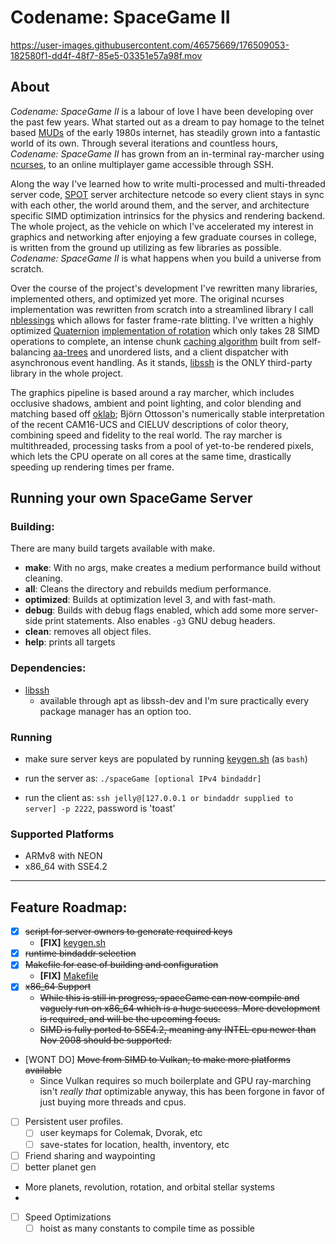 # Codename: SpaceGame II

https://user-images.githubusercontent.com/46575669/176509053-182580f1-dd4f-48f7-85e5-03351e57a98f.mov

## About

*Codename: SpaceGame II* is a labour of love I have been developing over the past few years. What started out as a dream to pay homage to the telnet based [MUDs](https://en.wikipedia.org/wiki/MUD) of the early 1980s internet, has steadily grown into a fantastic world of its own. Through several iterations and countless hours, *Codename: SpaceGame II* has grown from an in-terminal ray-marcher using [ncurses](https://invisible-island.net/ncurses/ncurses.html), to an online multiplayer game accessible through SSH.

Along the way I've learned how to write multi-processed and multi-threaded server code, [SPOT](https://en.wikipedia.org/wiki/Single_source_of_truth) server architecture netcode so every client stays in sync with each other, the world around them, and the server, and architecture specific SIMD optimization intrinsics for the physics and rendering backend. The whole project, as the vehicle on which I've accelerated my interest in graphics and networking after enjoying a few graduate courses in college, is written from the ground up utilizing as few libraries as possible. *Codename: SpaceGame II* is what happens when you build a universe from scratch.

Over the course of the project's development I've rewritten many libraries, implemented others, and optimized yet more. The original ncurses implementation was rewritten from scratch into a streamlined library I call [nblessings](nblessings) which allows for faster frame-rate blitting. I've written a highly optimized [Quaternion](https://en.wikipedia.org/wiki/Quaternion) [implementation of rotation](math/vector_3d.h) which only takes 28 SIMD operations to complete, an intense chunk [caching algorithm](world) built from self-balancing [aa-trees](https://en.wikipedia.org/wiki/AA_tree) and unordered lists, and a client dispatcher with asynchronous event handling. As it stands, [libssh](https://www.libssh.org/) is the ONLY third-party library in the whole project.

The graphics pipeline is based around a ray marcher, which includes occlusive shadows, ambient and point lighting, and color blending and matching based off [oklab](https://bottosson.github.io/posts/oklab/); Björn Ottosson's numerically stable interpretation of the recent CAM16-UCS and CIELUV descriptions of color theory, combining speed and fidelity to the real world. The ray marcher is multithreaded, processing tasks from a pool of yet-to-be rendered pixels, which lets the CPU operate on all cores at the same time, drastically speeding up rendering times per frame.


## Running your own SpaceGame Server

### Building:
There are many build targets available with make.

- **make**: With no args, make creates a medium performance build without cleaning.
- **all**: Cleans the directory and rebuilds medium performance.
- **optimized**: Builds at optimization level 3, and with fast-math.
- **debug**: Builds with debug flags enabled, which add some more server-side print statements. Also enables `-g3` GNU debug headers.
- **clean**: removes all object files.
- **help**: prints all targets

### Dependencies:

- [libssh](https://www.libssh.org/)
  - available through apt as libssh-dev and I'm sure practically every package manager has an option too.

### Running

- make sure server keys are populated by running [keygen.sh](keygen.sh) (as `bash`)

- run the server as: `./spaceGame [optional IPv4 bindaddr]`

- run the client as: `ssh jelly@[127.0.0.1 or bindaddr supplied to server] -p 2222`, password is 'toast'

### Supported Platforms

- ARMv8 with NEON
- x86_64 with SSE4.2

---

## Feature Roadmap:

- [X] ~~script for server owners to generate required keys~~
  - **[FIX]** [keygen.sh](keygen.sh)
- [X] ~~runtime bindaddr selection~~
- [X] ~~Makefile for ease of building and configuration~~
  - **[FIX]** [Makefile](Makefile)
- [X] ~~x86_64 Support~~
  - ~~While this is still in progress, spaceGame can now compile and vaguely run on x86_64 which is a huge success. More development is required, and will be the upcoming focus.~~
  - ~~SIMD is fully ported to SSE4.2, meaning any INTEL cpu newer than Nov 2008 should be supported.~~
- [WONT DO] ~~Move from SIMD to Vulkan, to make more platforms available~~
  - Since Vulkan requires so much boilerplate and GPU ray-marching isn't *really that* optimizable anyway, this has been forgone in favor of just buying more threads and cpus.
- [ ] Persistent user profiles.
  - [ ] user keymaps for Colemak, Dvorak, etc
  - [ ] save-states for location, health, inventory, etc
- [ ] Friend sharing and waypointing
- [ ] better planet gen
 - More planets, revolution, rotation, and orbital stellar systems
 -
- [ ] Speed Optimizations
  - [ ] hoist as many constants to compile time as possible

